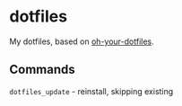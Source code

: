 # dotfiles

My dotfiles, based on [oh-your-dotfiles](https://github.com/DanielThomas/oh-your-dotfiles).

## Commands

`dotfiles_update` - reinstall, skipping existing
